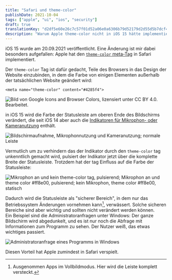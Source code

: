 ```yaml
---
title: "Safari und theme-color"
publishDate: 2021-10-04
tags: ["apple", "ui", "ios", "security"]
draft: true
translationKey: "d2df5e60e26c7c57f01d52a06e0a6306b79d52179d2d55d5b7dcf4051f30756f"
description: "Warum Apple theme-color nicht in iOS 15 hätte implementieren sollen."
---
```


iOS 15 wurde am 20.09.2021 veröffentlicht. Eine Änderung ist mir dabei besonders aufgefallen: Apple hat den [`theme-color` meta-Tag](https://developer.mozilla.org/en-US/docs/Web/HTML/Element/meta/name/theme-color) in Safari implementiert.

Der `theme-color` Tag ist dafür gedacht, Teile des Browsers in das Design der Website einzubinden, in dem die Farbe von einigen Elementen außerhalb der tatsächlichen Website geändert wird:

~~~
<meta name="theme-color" content="#4285f4">
~~~

![Bild von Google [Icons and Browser Colors](https://developers.google.com/web/fundamentals/design-and-ux/browser-customization/), lizensiert unter [CC BY 4.0](https://creativecommons.org/licenses/by/4.0/). Bearbeitet.](meta-tag-theme-color.png "Beispiel für die Nutzung des theme-color tags")

in iOS 15 wird die Farbe der Statusleiste am oberen Ende des Bildschirms verändert, die seit iOS 14 aber auch die [Indikatoren für Mikrophon- oder Kameranutzung](https://support.apple.com/de-de/HT211876) enthält.

![Bildschirmaufnahme, Mikrophonnutzung und Kameranutzung; normale Leiste](indicators-iOS15.png)

Vermutlich um zu verhindern das der Indikator durch den `theme-color` tag unkenntlich gemacht wird, pulsiert der Indikator jetzt über die komplette Breite der Statusleiste. Trotzdem hat der tag Einfluss auf die Farbe der Statusleiste:

![Mikrophon an und kein `theme-color` tag, pulsierend; Mikrophon an und `theme color #ff8e00`, pulsierend; kein Mikrophon, `theme color #ff8e00`, statisch](indicators-colored-iOS15.png)

Dadurch wird die Statusleiste als "sicherer Bereich", in dem nur das Betriebssystem Änderungen vornehmen kann[^1], verwässert. Solche sicheren Bereiche sind aber wichtig und sollten nicht verändert werden können.  
Ein Beispiel sind die Administratoranfragen unter Windows: Der ganze Bildschirm wird abgedunkelt, und es ist nur noch die Abfrage mit Informationen zum Programm zu sehen. Der Nutzer weiß, das etwas wichtiges passiert.
[^1]: Ausgenommen Apps im Vollbildmodus. Hier wird die Leiste komplett versteckt.

![Administratoranfrage eines Programms in Windows](uac.png)

Diesen Vorteil hat Apple zumindest in Safari verspielt.